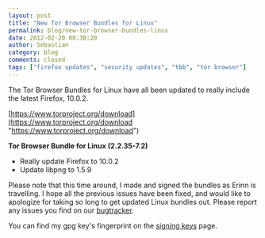 ```yaml
---
layout: post
title: "New Tor Browser Bundles for Linux"
permalink: blog/new-tor-browser-bundles-linux
date: 2012-02-20 08:30:20
author: Sebastian
category: blog
comments: closed
tags: ["firefox updates", "security updates", "tbb", "tor browser"]
---
```


The Tor Browser Bundles for Linux have all been updated to really include the latest Firefox, 10.0.2.

[https://www.torproject.org/download](https://www.torproject.org/download "https://www.torproject.org/download")

**Tor Browser Bundle for Linux (2.2.35-7.2)**

-   Really update Firefox to 10.0.2
-   Update libpng to 1.5.9

Please note that this time around, I made and signed the bundles as Erinn is travelling. I hope all the previous issues have been fixed, and would like to apologize for taking so long to get updated Linux bundles out. Please report any issues you find on our [bugtracker](https://trac.torproject.org).

You can find my gpg key's fingerprint on the [signing keys](https://www.torproject.org/docs/signing-keys.html.en) page.
